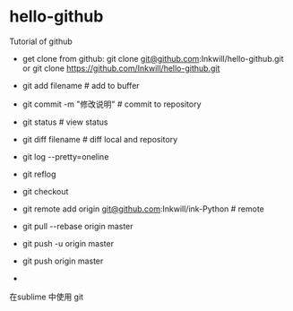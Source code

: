 # hello-github
Tutorial of github 

- get clone from github:
	git clone git@github.com:Inkwill/hello-github.git
	or
	git clone https://github.com/Inkwill/hello-github.git


- git add filename    # add to buffer
- git commit -m "修改说明"  # commit to repository
- git status  	# view status
- git diff filename # diff local and repository
- git log --pretty=oneline
- git reflog
- git checkout
- git remote add origin git@github.com:Inkwill/ink-Python # remote
- git pull --rebase origin master
- git push -u origin master
- git push origin master
- 

在sublime 中使用 git
